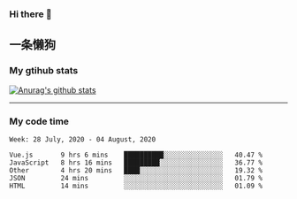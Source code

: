 ### Hi there 👋

## 一条懒狗
<!--
**kiss-me-quickly/kiss-me-quickly** is a ✨ _special_ ✨ repository because its `README.md` (this file) appears on your GitHub profile.

Here are some ideas to get you started:

- 🔭 I’m currently working on ...
- 🌱 I’m currently learning ...
- 👯 I’m looking to collaborate on ...
- 🤔 I’m looking for help with ...
- 💬 Ask me about ...
- 📫 How to reach me: ...
- 😄 Pronouns: ...
- ⚡ Fun fact: ...
-->


### My gtihub stats

[![Anurag's github stats](https://github-readme-stats.vercel.app/api?username=kiss-me-quickly)](https://github.com/anuraghazra/github-readme-stats)

***

### My code time

<!--START_SECTION:waka-->
```text
Week: 28 July, 2020 - 04 August, 2020

Vue.js       9 hrs 6 mins    ██████████░░░░░░░░░░░░░░░   40.47 % 
JavaScript   8 hrs 16 mins   █████████░░░░░░░░░░░░░░░░   36.77 % 
Other        4 hrs 20 mins   ████░░░░░░░░░░░░░░░░░░░░░   19.32 % 
JSON         24 mins         ░░░░░░░░░░░░░░░░░░░░░░░░░   01.79 % 
HTML         14 mins         ░░░░░░░░░░░░░░░░░░░░░░░░░   01.09 %
```
<!--END_SECTION:waka-->
